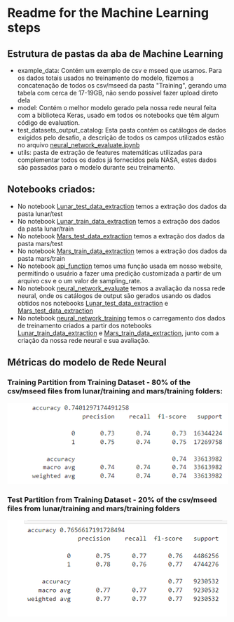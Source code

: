 # Readme for the Machine Learning steps

## Estrutura de pastas da aba de Machine Learning
- example_data: Contém um exemplo de csv e mseed que usamos. Para os dados totais usados no treinamento do modelo, fizemos a concatenação de todos os csv/mseed da pasta "Training", gerando uma tabela com cerca de 17-19GB, não sendo possível fazer upload direto dela
- model: Contém o melhor modelo gerado pela nossa rede neural feita com a biblioteca Keras, usado em todos os notebooks que têm algum código de evaluation.
- test_datasets_output_catalog: Esta pasta contém os catálogos de dados exigidos pelo desafio, a descrição de todos os campos utilizados estão no arquivo [neural_network_evaluate.ipynb](https://github.com/joaopedrocosso/quakeMeBabyOneMoreTime/blob/main/machine-learning/neural_network_evaluate.ipynb)
- utils: pasta de extração de features matemáticas utilizadas para complementar todos os dados já fornecidos pela NASA, estes dados são passados para o modelo durante seu treinamento.

## Notebooks criados:
- No notebook [Lunar_test_data_extraction](https://github.com/joaopedrocosso/quakeMeBabyOneMoreTime/blob/main/machine-learning/Lunar_test_data_extraction.ipynb) temos a extração dos dados da pasta lunar/test
- No notebook [Lunar_train_data_extraction](https://github.com/joaopedrocosso/quakeMeBabyOneMoreTime/blob/main/machine-learning/Lunar_train_data_extraction.ipynb) temos a extração dos dados da pasta lunar/train
- No notebook [Mars_test_data_extraction](https://github.com/joaopedrocosso/quakeMeBabyOneMoreTime/blob/main/machine-learning/Lunar_test_data_extraction.ipynb) temos a extração dos dados da pasta mars/test
- No notebook [Mars_train_data_extraction](https://github.com/joaopedrocosso/quakeMeBabyOneMoreTime/blob/main/machine-learning/Lunar_train_data_extraction.ipynb) temos a extração dos dados da pasta mars/train
- No notebook [api_function](https://github.com/joaopedrocosso/quakeMeBabyOneMoreTime/blob/main/machine-learning/api_function.ipynb) temos uma função usada em nosso website, permitindo o usuário a fazer uma predição customizada a partir de um arquivo csv e o um valor de sampling_rate.
- No notebook [neural_network_evaluate](https://github.com/joaopedrocosso/quakeMeBabyOneMoreTime/blob/main/machine-learning/neural_network_evaluate.ipynb) temos a avaliação da nossa rede neural, onde os catálogos de output são gerados usando os dados obtidos nos notebooks [Lunar_test_data_extraction](https://github.com/joaopedrocosso/quakeMeBabyOneMoreTime/blob/main/machine-learning/Lunar_test_data_extraction.ipynb) e [Mars_test_data_extraction](https://github.com/joaopedrocosso/quakeMeBabyOneMoreTime/blob/main/machine-learning/Lunar_test_data_extraction.ipynb)
- No notebook [neural_network_training](https://github.com/joaopedrocosso/quakeMeBabyOneMoreTime/blob/main/machine-learning/neural_network_training.ipynb) temos o carregamento dos dados de treinamento criados a partir dos notebooks [Lunar_train_data_extraction](https://github.com/joaopedrocosso/quakeMeBabyOneMoreTime/blob/main/machine-learning/Lunar_train_data_extraction.ipynb) e [Mars_train_data_extraction](https://github.com/joaopedrocosso/quakeMeBabyOneMoreTime/blob/main/machine-learning/Lunar_train_data_extraction.ipynb), junto com a criação da nossa rede neural e sua avaliação.

## Métricas do modelo de Rede Neural
### Training Partition from Training Dataset - 80% of the csv/mseed files from lunar/training and mars/training folders:
![Training Partition from Training Dataset](https://github.com/joaopedrocosso/quakeMeBabyOneMoreTime/blob/main/machine-learning/assets/image2.png)

### Test Partition from Training Dataset - 20% of the csv/mseed files from lunar/training and mars/training folders
![Test Partition from Training Dataset](https://github.com/joaopedrocosso/quakeMeBabyOneMoreTime/blob/main/machine-learning/assets/image.png)
